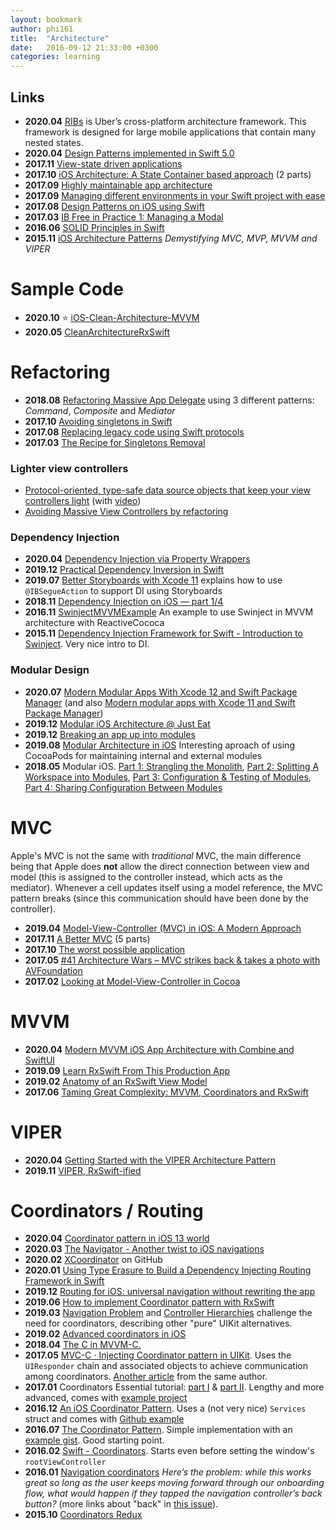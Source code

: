 ```yaml
---
layout: bookmark
author: phi161
title:  "Architecture"
date:   2016-09-12 21:33:00 +0300
categories: learning
---
```


## Links

* **2020.04** [RIBs](https://github.com/uber/RIBs/wiki) is Uber’s cross-platform architecture framework. This framework is designed for large mobile applications that contain many nested states.
* **2020.04** [Design Patterns implemented in Swift 5.0](https://github.com/ochococo/Design-Patterns-In-Swift)
* **2017.11** [View-state driven applications](https://www.cocoawithlove.com/blog/view-state-driven-applications.html)
* **2017.10** [iOS Architecture: A State Container based approach](https://jobandtalent.engineering/ios-architecture-an-state-container-based-approach-4f1a9b00b82e) (2 parts)
* **2017.09** [Highly maintainable app architecture](http://aplus.rs/2017/highly-maintainable-app-architecture/)
* **2017.09** [Managing different environments in your Swift project with ease](https://medium.com/flawless-app-stories/manage-different-environments-in-your-swift-project-with-ease-659f7f3fb1a6)
* **2017.08** [Design Patterns on iOS using Swift](https://www.raywenderlich.com/160653/design-patterns-ios-using-swift-part-22)
* **2017.03** [IB Free in Practice 1: Managing a Modal](https://www.raizlabs.com/dev/2017/03/ibfree-practice-1-managing-modal/)
* **2016.06** [SOLID Principles in Swift](https://www.youtube.com/watch?v=gkxmeWvGEpU)
* **2015.11** [iOS Architecture Patterns](https://medium.com/ios-os-x-development/ios-architecture-patterns-ecba4c38de52#.qoafphl7f) _Demystifying MVC, MVP, MVVM and VIPER_


# Sample Code

* **2020.10** ⭐️ [iOS-Clean-Architecture-MVVM](https://github.com/kudoleh/iOS-Clean-Architecture-MVVM)
* **2020.05** [CleanArchitectureRxSwift](https://github.com/sergdort/CleanArchitectureRxSwift)


# Refactoring

* **2018.08** [Refactoring Massive App Delegate](https://www.vadimbulavin.com/refactoring-massive-app-delegate/) using 3 different patterns: _Command_, _Composite_ and _Mediator_
* **2017.10** [Avoiding singletons in Swift](https://www.swiftbysundell.com/posts/avoiding-singletons-in-swift)
* **2017.08** [Replacing legacy code using Swift protocols](https://www.swiftbysundell.com/posts/replacing-legacy-code-using-swift-protocols)
* **2017.03** [The Recipe for Singletons Removal](https://albertodebortoli.com/2017/03/15/the-recipe-for-singletons-removal/)

### Lighter view controllers

* [Protocol-oriented, type-safe data source objects that keep your view controllers light](https://github.com/jessesquires/JSQDataSourcesKit) (with [video](https://www.skilled.io/u/swiftsummit/pushing-the-limits-of-protocol-oriented-programming))
* [Avoiding Massive View Controllers by refactoring](https://medium.com/cocoaacademymag/avoiding-massive-view-controllers-by-refactoring-ffb6a55dfa42)

### Dependency Injection

* **2020.04** [Dependency Injection via Property Wrappers](https://www.kiloloco.com/articles/004-dependency-injection-via-property-wrappers/)
* **2019.12** [Practical Dependency Inversion in Swift](https://medium.com/flawless-app-stories/practical-dependency-inversion-in-swift-1c1142161a8)
* **2019.07** [Better Storyboards with Xcode 11](https://useyourloaf.com/blog/better-storyboards-with-xcode-11/) explains how to use `@IBSegueAction` to support DI using Storyboards
* **2018.11** [Dependency Injection on iOS — part 1/4](https://medium.com/@fernandodelrio/dependency-injection-on-ios-part-1-4-8847f302b3d9)
* **2016.11** [SwinjectMVVMExample](https://github.com/Swinject/SwinjectMVVMExample) 
An example to use Swinject in MVVM architecture with ReactiveCococa
* **2015.11** [Dependency Injection Framework for Swift - Introduction to Swinject](https://yoichitgy.github.io/post/dependency-injection-framework-for-swift-introduction-to-swinject/). Very nice intro to DI.

### Modular Design

* **2020.07** [Modern Modular Apps With Xcode 12 and Swift Package Manager](https://medium.com/kinandcartacreated/modern-modular-apps-with-xcode-12-and-swift-package-manager-a84aedace575) (and also [Modern modular apps with Xcode 11 and Swift Package Manager](https://medium.com/kinandcartacreated/modern-modular-apps-with-xcode-11-and-swift-package-manager-6b4afa0125be))
* **2019.12** [Modular iOS Architecture @ Just Eat](https://tech.just-eat.com/2019/12/18/modular-ios-architecture-just-eat/)
* **2019.12** [Breaking an app up into modules](https://www.donnywals.com/breaking-an-app-up-into-modules/)
* **2019.08** [Modular Architecture in iOS](https://medium.com/flawless-app-stories/a-modular-architecture-in-swift-aafd9026aa99) Interesting aproach of using CocoaPods for maintaining internal and external modules
* **2018.05** Modular iOS. [Part 1: Strangling the Monolith](https://medium.com/kinandcartacreated/modular-ios-strangling-the-monolith-4a6843a28992), [Part 2: Splitting A Workspace into Modules](https://medium.com/kinandcartacreated/modular-ios-splitting-a-workspace-into-modules-331293f1090), [Part 3: Configuration & Testing of Modules](https://medium.com/kinandcartacreated/modular-ios-part-3-configuration-testing-of-modules-2f287b19eeef), [Part 4: Sharing Configuration Between Modules](https://medium.com/kinandcartacreated/modular-ios-part-4-sharing-configuration-between-modules-b08a31490447)


# MVC

Apple's MVC is not the same with _traditional_ MVC, the main difference being that Apple does __not__ allow the direct connection between view and model (this is assigned to the controller instead, which acts as the mediator). Whenever a cell updates itself using a model reference, the MVC pattern breaks (since this communication should have been done by the controller).

* **2019.04** [Model-View-Controller (MVC) in iOS: A Modern Approach](https://www.raywenderlich.com/132662/mvc-in-ios-a-modern-approach)
* **2017.11** [A Better MVC](https://davedelong.com/blog/2017/11/06/a-better-mvc-part-1-the-problems/) (5 parts)
* **2017.10** [The worst possible application](https://www.cocoawithlove.com/blog/worst-possible-application.html)
* **2017.05** [#41 Architecture Wars – MVC strikes back & takes a photo with AVFoundation](https://swifting.io/blog/2017/05/06/41-architecture-wars-mvc-strikes-back-takes-a-photo-with-avfoundation/)
* **2017.02** [Looking at Model-View-Controller in Cocoa](https://www.cocoawithlove.com/blog/mvc-and-cocoa.html)


# MVVM

* **2020.04** [Modern MVVM iOS App Architecture with Combine and SwiftUI](https://www.vadimbulavin.com/modern-mvvm-ios-app-architecture-with-combine-and-swiftui/)
* **2019.09** [Learn RxSwift From This Production App](https://andreaslydemann.com/learn-rxswift-from-this-production-app/)
* **2019.02** [Anatomy of an RxSwift View Model](https://medium.com/@chuck.krutsinger/anatomy-of-an-rxswift-view-model-cd45d35a710)
* **2017.06** [Taming Great Complexity: MVVM, Coordinators and RxSwift](https://blog.uptech.team/taming-great-complexity-mvvm-coordinators-and-rxswift-8daf8a76e7fd)


# VIPER

* **2020.04** [Getting Started with the VIPER Architecture Pattern](https://www.raywenderlich.com/8440907-getting-started-with-the-viper-architecture-pattern)
* **2019.11** [VIPER, RxSwift-ified](https://medium.com/@danielt1263/viper-rxswift-ified-1ec3ae8ab9a6)


# Coordinators / Routing

* **2020.04** [Coordinator pattern in iOS 13 world](https://aplus.rs/2020/coordinator-pattern-for-ios13/)
* **2020.03** [The Navigator - Another twist to iOS navigations](https://jobandtalent.engineering/the-navigator-420b24fc57da)
* **2020.02** [XCoordinator](https://github.com/quickbirdstudios/XCoordinator) on GitHub
* **2020.01** [Using Type Erasure to Build a Dependency Injecting Routing Framework in Swift](https://swiftrocks.com/using-type-erasure-to-build-a-dependency-injector-in-swift.html)
* **2019.12** [Routing for iOS: universal navigation without rewriting the app](https://badootech.badoo.com/routing-for-ios-universal-navigation-without-rewriting-the-app-215b52a37cf2)
* **2019.06** [How to implement Coordinator pattern with RxSwift](https://benoitpasquier.com/integrate-coordinator-pattern-in-rxswift/)
* **2019.03** [Navigation Problem](http://kean.github.io/post/navigation-problem) and [Controller Hierarchies](https://sandofsky.com/blog/controller-hierarchies.html) challenge the need for coordinators, describing other "pure" UIKit alternatives.
* **2019.02** [Advanced coordinators in iOS](https://www.hackingwithswift.com/articles/175/advanced-coordinator-pattern-tutorial-ios)
* **2018.04** [The C in MVVM-C.](https://medium.com/@myurieff/the-c-in-mvvm-c-2b18ff26e195)
* **2017.05** [MVC-C · Injecting Coordinator pattern in UIKit](http://aplus.rs/2017/mvc-c-injecting-coordinator-pattern-in-uikit/). Uses the `UIResponder` chain and associated objects to achieve communication among coordinators. [Another article](http://aplus.rs/2018/coordinator-missing-pattern-uikit/) from the same author.
* **2017.01** Coordinators Essential tutorial: [part I](https://medium.com/blacklane-engineering/coordinators-essential-tutorial-part-i-376c836e9ba7) & [part II](https://medium.com/@panovdev/coordinators-essential-tutorial-part-ii-b5ab3eb4a74). Lengthy and more advanced, comes with [example project](https://github.com/AndreyPanov/ApplicationCoordinator)
* **2016.12** [An iOS Coordinator Pattern](https://will.townsend.io/2016/an-ios-coordinator-pattern). Uses a (not very nice) `Services` struct and comes with [Github example](https://github.com/wtsnz/Coordinator-Example)
* **2016.07** [The Coordinator Pattern](https://www.iamsim.me/the-coordinator-pattern/). Simple implementation with an [example gist](https://gist.github.com/simme/ea0918d534f13ace3445e84ec043ed99). Good starting point.
* **2016.02** [Swift - Coordinators](http://skyefreeman.io/programming/2016/02/23/playing_with_app_coordinators.html). Starts even before setting the window's `rootViewController`
* **2016.01** [Navigation coordinators](http://irace.me/navigation-coordinators) _Here’s the problem: while this works great so long as the user keeps moving forward through our onboarding flow, what would happen if they tapped the navigation controller’s back button?_ (more links about "back" in [this issue](https://github.com/ReSwift/ReSwift-Router/issues/17)).
* **2015.10** [Coordinators Redux](http://khanlou.com/2015/10/coordinators-redux/)
